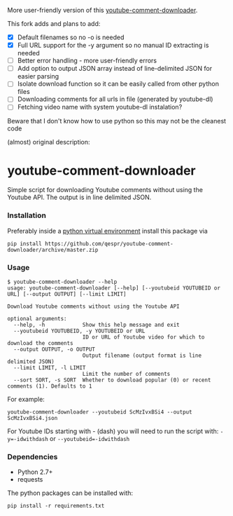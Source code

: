 More user-friendly version of this [youtube-comment-downloader](https://github.com/egbertbouman/youtube-comment-downloader). 

This fork adds and plans to add:

- [x] Default filenames so no -o is needed
- [x] Full URL support for the -y argument so no manual ID extracting is needed
- [ ] Better error handling - more user-friendly errors
- [ ] Add option to output JSON array instead of line-delimited JSON for easier parsing
- [ ] Isolate download function so it can be easily called from other python files
- [ ] Downloading comments for all urls in file (generated by youtube-dl)
- [ ] Fetching video name with system youtube-dl instalation?

Beware that I don't know how to use python so this may not be the cleanest code

(almost) original description:

# youtube-comment-downloader

Simple script for downloading Youtube comments without using the Youtube API. The output is in line delimited JSON.

### Installation

Preferably inside a [python virtual environment](https://virtualenv.pypa.io/en/latest/) install this package via

```
pip install https://github.com/qespr/youtube-comment-downloader/archive/master.zip
```

### Usage

```
$ youtube-comment-downloader --help
usage: youtube-comment-downloader [--help] [--youtubeid YOUTUBEID or URL] [--output OUTPUT] [--limit LIMIT]

Download Youtube comments without using the Youtube API

optional arguments:
  --help, -h            Show this help message and exit
  --youtubeid YOUTUBEID, -y YOUTUBEID or URL
                        ID or URL of Youtube video for which to download the comments
  --output OUTPUT, -o OUTPUT
                        Output filename (output format is line delimited JSON)
  --limit LIMIT, -l LIMIT
                        Limit the number of comments
  --sort SORT, -s SORT  Whether to download popular (0) or recent comments (1). Defaults to 1
```

For example:

```
youtube-comment-downloader --youtubeid ScMzIvxBSi4 --output ScMzIvxBSi4.json
```

For Youtube IDs starting with - (dash) you will need to run the script with:
`-y=-idwithdash` or `--youtubeid=-idwithdash`

### Dependencies

* Python 2.7+
* requests

The python packages can be installed with:

    pip install -r requirements.txt

